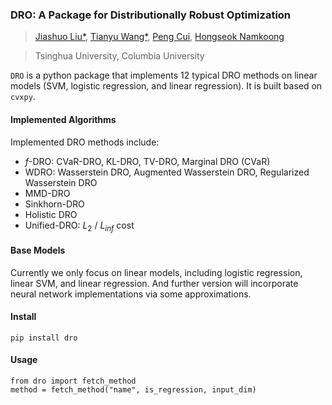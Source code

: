 ### DRO: A Package for Distributionally Robust Optimization

> <a href="https://ljsthu.github.io">Jiashuo Liu*</a>, <a href="https://wangtianyu61.github.io">Tianyu Wang*</a>, <a href="https://pengcui.thumedialab.com">Peng Cui</a>, <a href="https://hsnamkoong.github.io">Hongseok Namkoong</a>

> Tsinghua University, Columbia University


`DRO` is a python package that implements 12 typical DRO methods on linear models (SVM, logistic regression, and linear regression). It is built based on `cvxpy`. 

#### Implemented Algorithms

Implemented DRO methods include:
* $f$-DRO: CVaR-DRO, KL-DRO, TV-DRO, Marginal DRO (CVaR)
* WDRO: Wasserstein DRO, Augmented Wasserstein DRO, Regularized Wasserstein DRO
* MMD-DRO
* Sinkhorn-DRO
* Holistic DRO
* Unified-DRO: $L_2$ / $L_{inf}$ cost

#### Base Models
Currently we only focus on linear models, including logistic regression, linear SVM, and linear regression. And further version will incorporate neural network implementations via some approximations.

#### Install

```
pip install dro
```

#### Usage
```
from dro import fetch_method
method = fetch_method("name", is_regression, input_dim)
```
